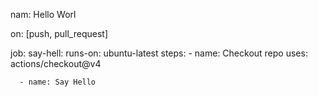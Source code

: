 nam: Hello Worl

on: [push, pull_request]

job:
  say-hell:
    runs-on: ubuntu-latest
    steps:
      - name: Checkout repo
        uses: actions/checkout@v4

      - name: Say Hello

